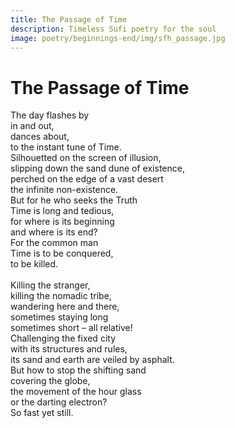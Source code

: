 ```yaml
---
title: The Passage of Time
description: Timeless Sufi poetry for the soul
image: poetry/beginnings-end/img/sfh_passage.jpg
---
```


# The Passage of Time

<div class="aphorism-text">

The day flashes by  <br/>
in and out,  <br/>
dances about,  <br/>
to the instant tune of Time.  <br/>
Silhouetted on the screen of illusion, <br/> 
slipping down the sand dune of existence,  <br/>
perched on the edge of a vast desert  <br/>
the infinite non-existence.  <br/>
But for he who seeks the Truth  <br/>
Time is long and tedious,  <br/>
for where is its beginning  <br/>
and where is its end?  <br/>
For the common man  <br/>
Time is to be conquered, <br/> 
to be killed.  <br/>
  <br/>
Killing the stranger, <br/> 
killing the nomadic tribe, <br/> 
wandering here and there,  <br/>
sometimes staying long  <br/>
sometimes short – all relative! <br/> 
Challenging the fixed city  <br/>
with its structures and rules,  <br/>
its sand and earth are veiled by asphalt. <br/> 
But how to stop the shifting sand  <br/>
covering the globe,  <br/>
the movement of the hour glass  <br/>
or the darting electron?  <br/>
So fast yet still.  <br/>

</div>


